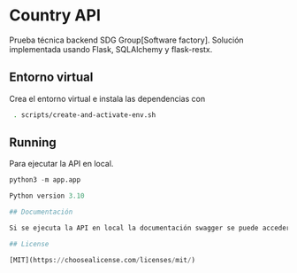 # Country API
Prueba técnica backend SDG Group[Software factory]. Solución implementada usando Flask, SQLAlchemy y flask-restx.

## Entorno virtual

Crea el entorno virtual e instala las dependencias con 

```bash
 . scripts/create-and-activate-env.sh
```

## Running

Para ejecutar la API en local.

```python
python3 -m app.app

Python version 3.10

## Documentación

Si se ejecuta la API en local la documentación swagger se puede acceder desde http://127.0.0.1:8080/swagger/ .

## License

[MIT](https://choosealicense.com/licenses/mit/)